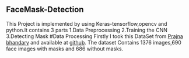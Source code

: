 ## FaceMask-Detection
This Project is implemented by using Keras-tensorflow,opencv and python.It contains 3 parts
1.Data Preprocessing
2.Training the CNN
3.Detecting Mask
#Data Processing
Firstly I took this DataSet from [Prajna bhandary](#) and available at [github](https://github.com/prajnasb/observations/tree/master/experiements/data).
The dataset Contains 1376 images,690 face images with masks and 686 without masks.
